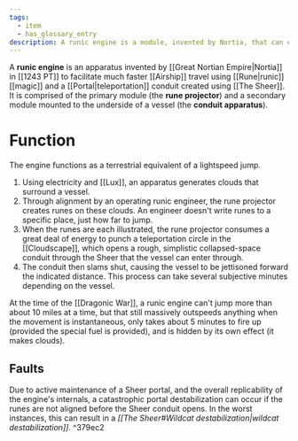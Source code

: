```yaml
---
tags:
  - item
  - has_glossary_entry
description: A runic engine is a module, invented by Nortia, that can enable an airship to travel faster and farther usingthe Sheer.
---
```

A **runic engine** is an apparatus invented by [[Great Nortian Empire|Nortia]] in [[1243 PT]] to facilitate much faster [[Airship]] travel using [[Rune|runic]] [[magic]] and a [[Portal|teleportation]] conduit created using [[The Sheer]]. It is comprised of the primary module (the **rune projector**) and a secondary module mounted to the underside of a vessel (the **conduit apparatus**).

# Function
The engine functions as a terrestrial equivalent of a lightspeed jump. 
1. Using electricity and [[Lux]], an apparatus generates clouds that surround a vessel. 
2. Through alignment by an operating runic engineer, the rune projector creates runes on these clouds. An engineer doesn't write runes to a specific place, just how far to jump.
3. When the runes are each illustrated, the rune projector consumes a great deal of energy to punch a teleportation circle in the [[Cloudscape]], which opens a rough, simplistic collapsed-space conduit through the Sheer that the vessel can enter through.
4. The conduit then slams shut, causing the vessel to be jettisoned forward the indicated distance. This process can take several subjective minutes depending on the vessel.

At the time of the [[Dragonic War]], a runic engine can't jump more than about 10 miles at a time, but that still massively outspeeds anything when the movement is instantaneous, only takes about 5 minutes to fire up (provided the special fuel is provided), and is hidden by its own effect (it makes clouds).

## Faults
Due to active maintenance of a Sheer portal, and the overall replicability of the engine's internals, a catastrophic portal destabilization can occur if the runes are not aligned before the Sheer conduit opens. In the worst instances, this can result in a *[[The Sheer#Wildcat destabilization|wildcat destabilization]]*. ^379ec2



